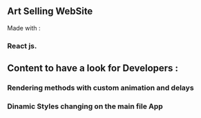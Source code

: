 
## Art Selling WebSite 

Made with :
### React js. 

## Content to have a look for Developers :

### Rendering methods with custom animation and delays

### Dinamic Styles changing on the main file App
